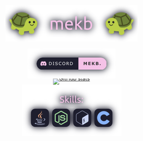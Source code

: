 <div style="line-height: 0; text-align: center;" align="center">
<h1>
<a href="https://github.com/mekb-turtle">
<img alt="mekb" src="header.png" width="352" height="96" />
</a>
</h1>
<a style="text-decoration: none;" href="https://discord.com/users/686869093604917249">
<img alt="Discord: mekb." src="discord.png" />
</a><br/>
<a href="https://github.com/mekb-turtle">
<img alt="GitHub stats" src="https://github-readme-stats.vercel.app/api?username=mekb-turtle&include_all_commits=true&count_private=true&hide_title=true&show_icons=true&hide_border=true&bg_color=1e1e2e&text_color=cdd6f4&icon_color=f5c2e7&title_color=f5c2e7" /><br/><br/>
<img alt="Skills: Java, Node.js, Bash, C, Lua" src="skills.png" /><br/>
</a>
</div>
<!-- inspired by https://github.com/CallMeEchoCodes' readme -->

